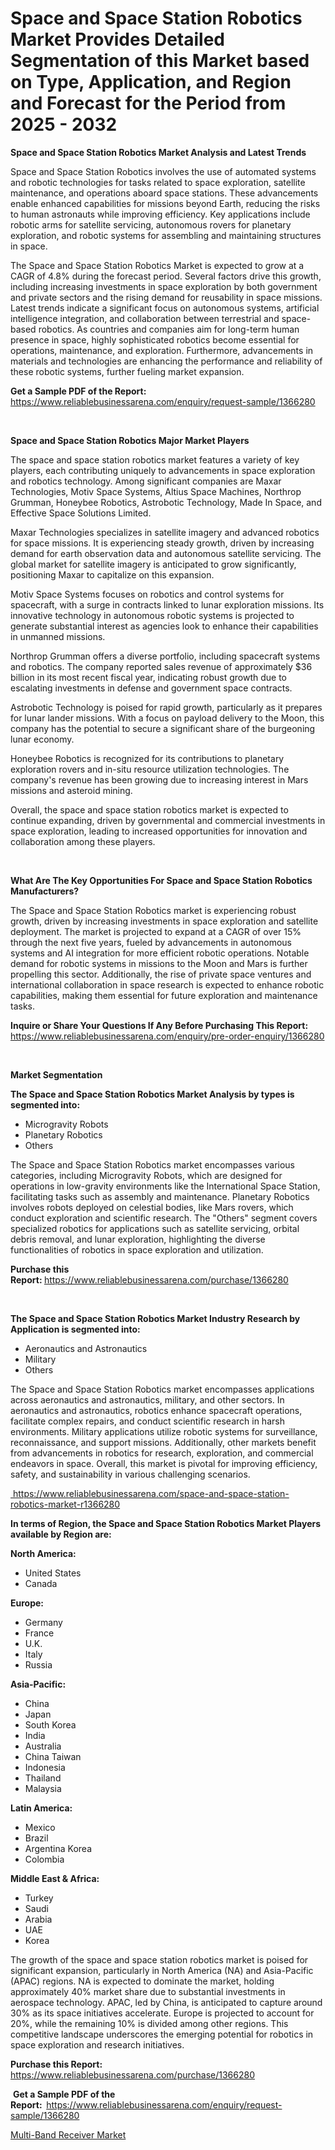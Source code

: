 <p><h1>Space and Space Station Robotics Market Provides Detailed Segmentation of this Market based on Type, Application, and Region and Forecast for the Period from 2025 - 2032</h1></p><p><strong>Space and Space Station Robotics Market Analysis and Latest Trends</strong></p>
<p><p>Space and Space Station Robotics involves the use of automated systems and robotic technologies for tasks related to space exploration, satellite maintenance, and operations aboard space stations. These advancements enable enhanced capabilities for missions beyond Earth, reducing the risks to human astronauts while improving efficiency. Key applications include robotic arms for satellite servicing, autonomous rovers for planetary exploration, and robotic systems for assembling and maintaining structures in space.</p><p>The Space and Space Station Robotics Market is expected to grow at a CAGR of 4.8% during the forecast period. Several factors drive this growth, including increasing investments in space exploration by both government and private sectors and the rising demand for reusability in space missions. Latest trends indicate a significant focus on autonomous systems, artificial intelligence integration, and collaboration between terrestrial and space-based robotics. As countries and companies aim for long-term human presence in space, highly sophisticated robotics become essential for operations, maintenance, and exploration. Furthermore, advancements in materials and technologies are enhancing the performance and reliability of these robotic systems, further fueling market expansion.</p></p>
<p><strong>Get a Sample PDF of the Report:&nbsp;</strong> <a href="https://www.reliablebusinessarena.com/enquiry/request-sample/1366280?utm_campaign=2198&utm_medium=2&utm_source=Github&utm_content=ia&utm_term=22032025&utm_id=space-and-space-station-robotics">https://www.reliablebusinessarena.com/enquiry/request-sample/1366280</a></p>
<p>&nbsp;</p>
<p><strong>Space and Space Station Robotics Major Market Players</strong></p>
<p><p>The space and space station robotics market features a variety of key players, each contributing uniquely to advancements in space exploration and robotics technology. Among significant companies are Maxar Technologies, Motiv Space Systems, Altius Space Machines, Northrop Grumman, Honeybee Robotics, Astrobotic Technology, Made In Space, and Effective Space Solutions Limited.</p><p>Maxar Technologies specializes in satellite imagery and advanced robotics for space missions. It is experiencing steady growth, driven by increasing demand for earth observation data and autonomous satellite servicing. The global market for satellite imagery is anticipated to grow significantly, positioning Maxar to capitalize on this expansion.</p><p>Motiv Space Systems focuses on robotics and control systems for spacecraft, with a surge in contracts linked to lunar exploration missions. Its innovative technology in autonomous robotic systems is projected to generate substantial interest as agencies look to enhance their capabilities in unmanned missions.</p><p>Northrop Grumman offers a diverse portfolio, including spacecraft systems and robotics. The company reported sales revenue of approximately $36 billion in its most recent fiscal year, indicating robust growth due to escalating investments in defense and government space contracts.</p><p>Astrobotic Technology is poised for rapid growth, particularly as it prepares for lunar lander missions. With a focus on payload delivery to the Moon, this company has the potential to secure a significant share of the burgeoning lunar economy.</p><p>Honeybee Robotics is recognized for its contributions to planetary exploration rovers and in-situ resource utilization technologies. The company's revenue has been growing due to increasing interest in Mars missions and asteroid mining.</p><p>Overall, the space and space station robotics market is expected to continue expanding, driven by governmental and commercial investments in space exploration, leading to increased opportunities for innovation and collaboration among these players.</p></p>
<p>&nbsp;</p>
<p><strong>What Are The Key Opportunities For Space and Space Station Robotics Manufacturers?</strong></p>
<p><p>The Space and Space Station Robotics market is experiencing robust growth, driven by increasing investments in space exploration and satellite deployment. The market is projected to expand at a CAGR of over 15% through the next five years, fueled by advancements in autonomous systems and AI integration for more efficient robotic operations. Notable demand for robotic systems in missions to the Moon and Mars is further propelling this sector. Additionally, the rise of private space ventures and international collaboration in space research is expected to enhance robotic capabilities, making them essential for future exploration and maintenance tasks.</p></p>
<p><strong>Inquire or Share Your Questions If Any Before Purchasing This Report:</strong> <a href="https://www.reliablebusinessarena.com/enquiry/pre-order-enquiry/1366280?utm_campaign=2198&utm_medium=2&utm_source=Github&utm_content=ia&utm_term=22032025&utm_id=space-and-space-station-robotics">https://www.reliablebusinessarena.com/enquiry/pre-order-enquiry/1366280</a></p>
<p>&nbsp;</p>
<p><strong>Market Segmentation</strong></p>
<p><strong>The Space and Space Station Robotics Market Analysis by types is segmented into:</strong></p>
<p><ul><li>Microgravity Robots</li><li>Planetary Robotics</li><li>Others</li></ul></p>
<p><p>The Space and Space Station Robotics market encompasses various categories, including Microgravity Robots, which are designed for operations in low-gravity environments like the International Space Station, facilitating tasks such as assembly and maintenance. Planetary Robotics involves robots deployed on celestial bodies, like Mars rovers, which conduct exploration and scientific research. The "Others" segment covers specialized robotics for applications such as satellite servicing, orbital debris removal, and lunar exploration, highlighting the diverse functionalities of robotics in space exploration and utilization.</p></p>
<p><strong>Purchase this Report:&nbsp;</strong><a href="https://www.reliablebusinessarena.com/purchase/1366280?utm_campaign=2198&utm_medium=2&utm_source=Github&utm_content=ia&utm_term=22032025&utm_id=space-and-space-station-robotics">https://www.reliablebusinessarena.com/purchase/1366280</a></p>
<p>&nbsp;</p>
<p><strong>The Space and Space Station Robotics Market Industry Research by Application is segmented into:</strong></p>
<p><ul><li>Aeronautics and Astronautics</li><li>Military</li><li>Others</li></ul></p>
<p><p>The Space and Space Station Robotics market encompasses applications across aeronautics and astronautics, military, and other sectors. In aeronautics and astronautics, robotics enhance spacecraft operations, facilitate complex repairs, and conduct scientific research in harsh environments. Military applications utilize robotic systems for surveillance, reconnaissance, and support missions. Additionally, other markets benefit from advancements in robotics for research, exploration, and commercial endeavors in space. Overall, this market is pivotal for improving efficiency, safety, and sustainability in various challenging scenarios.</p></p>
<p><a href="https://www.reliablebusinessarena.com/space-and-space-station-robotics-market-r1366280?utm_campaign=2198&utm_medium=2&utm_source=Github&utm_content=ia&utm_term=22032025&utm_id=space-and-space-station-robotics">&nbsp;https://www.reliablebusinessarena.com/space-and-space-station-robotics-market-r1366280</a></p>
<p><strong>In terms of Region, the Space and Space Station Robotics Market Players available by Region are:</strong></p>
<p>
    <p> <strong> North America: </strong>
        <ul>
            <li>United States</li>
            <li>Canada</li>
        </ul>
        </p> 
    <p> <strong> Europe: </strong>
        <ul>
            <li>Germany</li>
            <li>France</li>
            <li>U.K.</li>
            <li>Italy</li>
            <li>Russia</li>
        </ul>
        </p> 
    <p> <strong> Asia-Pacific: </strong>
        <ul>
            <li>China</li>
            <li>Japan</li>
            <li>South Korea</li>
            <li>India</li>
            <li>Australia</li>
            <li>China Taiwan</li>
            <li>Indonesia</li>
            <li>Thailand</li>
            <li>Malaysia</li>
        </ul>
        </p> 
    <p> <strong> Latin America: </strong>
        <ul>
            <li>Mexico</li>
            <li>Brazil</li>
            <li>Argentina Korea</li>
            <li>Colombia</li>
        </ul>
        </p> 
    <p> <strong> Middle East & Africa: </strong>
        <ul>
            <li>Turkey</li>
            <li>Saudi</li>
            <li>Arabia</li>
            <li>UAE</li>
            <li>Korea</li>
        </ul>
    </p>
    </p>
<p><p>The growth of the space and space station robotics market is poised for significant expansion, particularly in North America (NA) and Asia-Pacific (APAC) regions. NA is expected to dominate the market, holding approximately 40% market share due to substantial investments in aerospace technology. APAC, led by China, is anticipated to capture around 30% as its space initiatives accelerate. Europe is projected to account for 20%, while the remaining 10% is divided among other regions. This competitive landscape underscores the emerging potential for robotics in space exploration and research initiatives.</p></p>
<p><strong>Purchase this Report: </strong><a href="https://www.reliablebusinessarena.com/purchase/1366280?utm_campaign=2198&utm_medium=2&utm_source=Github&utm_content=ia&utm_term=22032025&utm_id=space-and-space-station-robotics">https://www.reliablebusinessarena.com/purchase/1366280</a></p>
<p>&nbsp;<strong>Get a Sample PDF of the Report:&nbsp;&nbsp;</strong><a href="https://www.reliablebusinessarena.com/enquiry/request-sample/1366280?utm_campaign=2198&utm_medium=2&utm_source=Github&utm_content=ia&utm_term=22032025&utm_id=space-and-space-station-robotics">https://www.reliablebusinessarena.com/enquiry/request-sample/1366280</a></p>
<p><strong></strong></p>
<p><p><a href="https://github.com/elizabethdagraca/Market-Research-Report-List-5/blob/main/multi-band-receiver-market.md?utm_campaign=2198&utm_medium=2&utm_source=Github&utm_content=ia&utm_term=22032025&utm_id=space-and-space-station-robotics">Multi-Band Receiver Market</a></p></p>